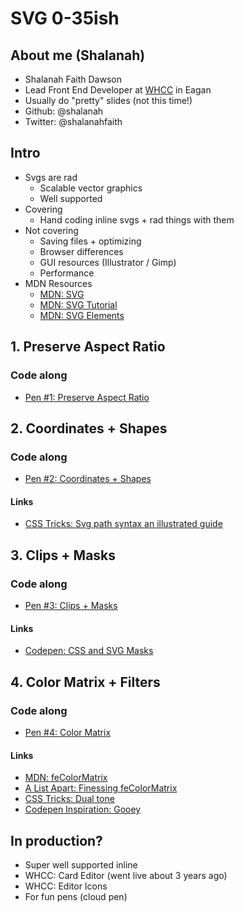 # SVG 0-35ish

## About me (Shalanah)
- Shalanah Faith Dawson
- Lead Front End Developer at [WHCC](whcc.com) in Eagan
- Usually do "pretty" slides (not this time!)
- Github: @shalanah
- Twitter: @shalanahfaith

## Intro
- Svgs are rad
  - Scalable vector graphics
  - Well supported
- Covering
  - Hand coding inline svgs + rad things with them
- Not covering
  - Saving files + optimizing
  - Browser differences
  - GUI resources (Illustrator / Gimp)
  - Performance
- MDN Resources
  - [MDN: SVG](https://developer.mozilla.org/en-US/docs/Web/SVG)
  - [MDN: SVG Tutorial](https://developer.mozilla.org/en-US/docs/Web/SVG/Tutorial)
  - [MDN: SVG Elements](https://developer.mozill)

## 1. Preserve Aspect Ratio
### Code along
- [Pen #1: Preserve Aspect Ratio](https://codepen.io/shalanah/pen/JjPWyqX)

## 2. Coordinates + Shapes
### Code along
- [Pen #2: Coordinates + Shapes](https://codepen.io/shalanah/pen/bGbqoWz)

#### Links
- [CSS Tricks: Svg path syntax an illustrated guide](https://css-tricks.com/svg-path-syntax-illustrated-guide/)

## 3. Clips + Masks
### Code along
- [Pen #3: Clips + Masks](https://codepen.io/shalanah/pen/YzKGmve)

#### Links
- [Codepen: CSS and SVG Masks](https://codepen.io/yoksel/full/fsdbu/)

## 4. Color Matrix + Filters
### Code along
- [Pen #4: Color Matrix](https://codepen.io/shalanah/pen/RwbpLjy)

#### Links
- [MDN: feColorMatrix](https://developer.mozilla.org/en-US/docs/Web/SVG/Element/feColorMatrix)
- [A List Apart: Finessing feColorMatrix](https://alistapart.com/article/finessing-fecolormatrix/)
- [CSS Tricks: Dual tone](https://css-tricks.com/using-svg-to-create-a-duotone-image-effect/)
- [Codepen Inspiration: Gooey](https://codepen.io/bobannbg/pen/BZrXqz?editors=1100)

## In production?
- Super well supported inline
- WHCC: Card Editor (went live about 3 years ago)
- WHCC: Editor Icons
- For fun pens (cloud pen)



  